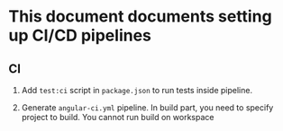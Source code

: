 # This document documents setting up CI/CD pipelines

## CI

1. Add `test:ci` script in `package.json` to run tests inside pipeline.

2. Generate `angular-ci.yml` pipeline.
In build part, you need to specify project to build.
You cannot run build on workspace
